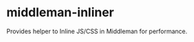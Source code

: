middleman-inliner
=================

Provides helper to Inline JS/CSS in Middleman for performance.
